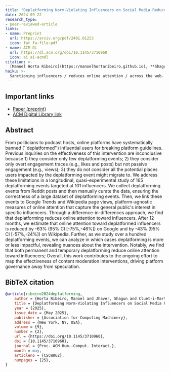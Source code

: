 ```yaml
---
title: "Deplatforming Norm-Violating Influencers on Social Media Reduces Overall Online Attention Toward Them"
date: 2024-09-22
research_type: 
- peer-reviewed-article
links:
- name: Preprint
  url: https://arxiv.org/pdf/2401.01253 
  icon: far fa-file-pdf
- name: ACM DL
  url: https://dl.acm.org/doi/10.1145/3710960
  icon: ai ai-acmdl  
citation: >-
  [Manoel Horta Ribeiro](https://manoelhortaribeiro.github.io), **Shagun Jhaver**, Jordi Cluet I Martinell, Marie Reignier-Tayar, and [Robert West](https://dlab.epfl.ch/people/west/) (2025), “Deplatforming Norm-Violating Influencers on Social Media Reduces Overall Online Attention Toward Them,” *Proc. ACM Hum.-Comput. Interact. 9*, 2, Article CSCW062 (May 2025), 25 pages. DOI: [`10.1145/3710960`](https://doi.org/10.1145/3710960) 
haiku: >-
  Sanctioning influencers / reduces online attention / across the web.
---
```


## Important links

- [Paper (preprint)](https://arxiv.org/pdf/2401.01253)
- [ACM Digital Library link](https://doi.org/10.1145/3710960)


## Abstract
From politicians to podcast hosts, online platforms have systematically banned (``deplatformed'') influential users for breaking platform guidelines. Previous inquiries on the effectiveness of this intervention are inconclusive because 1) they consider only few deplatforming events; 2) they consider only overt engagement traces (e.g., likes and posts) but not passive engagement (e.g., views); 3) they do not consider all the potential places users impacted by the deplatforming event might migrate to. We address these limitations in a longitudinal, quasi-experimental study of 165 deplatforming events targeted at 101 influencers. We collect deplatforming events from Reddit posts and then manually curate the data, ensuring the correctness of a large dataset of deplatforming events. Then, we link these events to Google Trends and Wikipedia page views, platform-agnostic measures of online attention that capture the general public's interest in specific influencers. Through a difference-in-differences approach, we find that deplatforming reduces online attention toward influencers. After 12 months, we estimate that online attention toward deplatformed influencers is reduced by -63% (95% CI [-75%,-46%]) on Google and by -43% (95% CI [-57%,-24%]) on Wikipedia. Further, as we study over a hundred deplatforming events, we can analyze in which cases deplatforming is more or less impactful, revealing nuances about the intervention. Notably, we find that both permanent and temporary deplatforming reduce online attention toward influencers; Overall, this work contributes to the ongoing effort to map the effectiveness of content moderation interventions, driving platform governance away from speculation.

## BibTeX citation

```bibtex
@article{ribeiro2024deplatforming,
    author = {Horta Ribeiro, Manoel and Jhaver, Shagun and Cluet-i-Martinell, Jordi and Reignier-Tayar, Marie and West, Robert},
    title = {Deplatforming Norm-Violating Influencers on Social Media Reduces Overall Online Attention Toward Them},
    year = {2025},
    issue_date = {May 2025},
    publisher = {Association for Computing Machinery},
    address = {New York, NY, USA},
    volume = {9},
    number = {2},
    url = {https://doi.org/10.1145/3710960},
    doi = {10.1145/3710960},
    journal = {Proc. ACM Hum.-Comput. Interact.},
    month = may,
    articleno = {CSCW062},
    numpages = {25},
}


```
